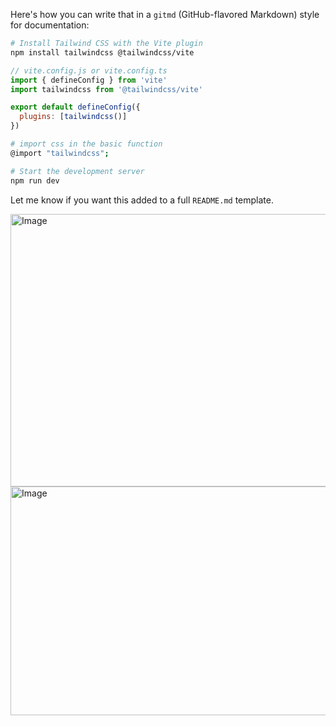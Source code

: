 Here's how you can write that in a `gitmd` (GitHub-flavored Markdown) style for documentation:

```bash
# Install Tailwind CSS with the Vite plugin
npm install tailwindcss @tailwindcss/vite
```

```js
// vite.config.js or vite.config.ts
import { defineConfig } from 'vite'
import tailwindcss from '@tailwindcss/vite'

export default defineConfig({
  plugins: [tailwindcss()]
})
```

```bash
# import css in the basic function 
@import "tailwindcss";
```

```bash
# Start the development server
npm run dev
```

Let me know if you want this added to a full `README.md` template.



<img width="572" height="436" alt="Image" src="https://github.com/user-attachments/assets/5e1eff79-6b01-4791-a408-ce379b7a2b56" />

<img width="719" height="366" alt="Image" src="https://github.com/user-attachments/assets/d26edc50-d8a5-4e1d-9d6f-bcabac13b34e" />
